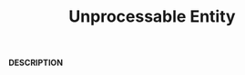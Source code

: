 ﻿---
category: 4xx
code: 422
cover: https://firebasestorage.googleapis.com/v0/b/capy-http.appspot.com/o/Capy422.png?alt=media
coverAlt: Unprocessable Entity
description: Unprocessable Entity
pubDate: 2014-06-01
tags:
- 4xx
title: Unprocessable Entity
---

__DESCRIPTION__